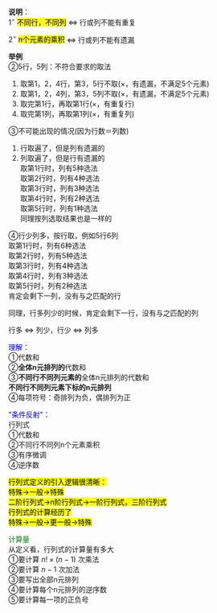 **说明**：  
$1^\circ$ <mark>不同行，不同列</mark> $\Leftrightarrow$ 行或列不能有重复  
  
$2^\circ$ <mark>n个元素的乘积</mark> $\Leftrightarrow$ 行或列不能有遗漏  
  
**举例**  
②5行，5列：不符合要求的取法  
1. 取第1，2，4行，第3，5行不取(×，有遗漏，不满足5个元素)  
2. 取第1，2，4列，第3，5列不取(×，有遗漏，不满足5个元素)  
3. 取完第1行，再取第1行(×，有重复行)  
4. 取完第1列，再取第1列(×，有重复列)  
  
③不可能出现的情况(因为行数＝列数)  
1. 行取遍了，但是列有遗漏的  
2. 列取遍了，但是行有遗漏的  
取第1行时，列有5种选法  
取第2行时，列有4种选法  
取第3行时，列有3种选法  
取第4行时，列有2种选法  
取第5行时，列有1种选法  
同理按列选取结果也是一样的  
  
④行少列多，按行取，例如5行6列  
取第1行时，列有6种选法  
取第2行时，列有5种选法  
取第3行时，列有4种选法  
取第4行时，列有3种选法  
取第5行时，列有2种选法  
肯定会剩下一列，没有与之匹配的行  
  
同理，行多列少的时候，肯定会剩下一行，没有与之匹配的列  
  
行多 $\Leftrightarrow$ 列少，行少 $\Leftrightarrow$ 列多  
  
  
<font color=blue>理解</font>：  
①代数和  
②**全体n元排列的**代数和  
③**不同行不同列元素的**全体n元排列的代数和  
**不同行不同列元素下标的n元排列**  
④每项符号：奇排列为负，偶排列为正  
  
<font color=blue>"条件反射"</font>：  
行列式  
①代数和  
②不同行不同列n个元素乘积  
③有序微调  
④逆序数  
  
<mark>行列式定义的引入逻辑很清晰：</mark>  
<mark>特殊→一般→特殊</mark>  
<mark>二阶行列式→n阶行列式→一阶行列式，三阶行列式</mark>  
<mark>行列式的计算经历了</mark>  
<mark>特殊→一般→更一般→特殊</mark>  
  
<font color=green>计算量</font>  
从定义看，行列式的计算量有多大  
①要计算 $n!\times (n-1)$ 次乘法  
②要计算 $n-1$ 次加法  
③要写出全部n元排列  
④要计算每个n元排列的逆序数  
⑤要计算每一项的正负号  

